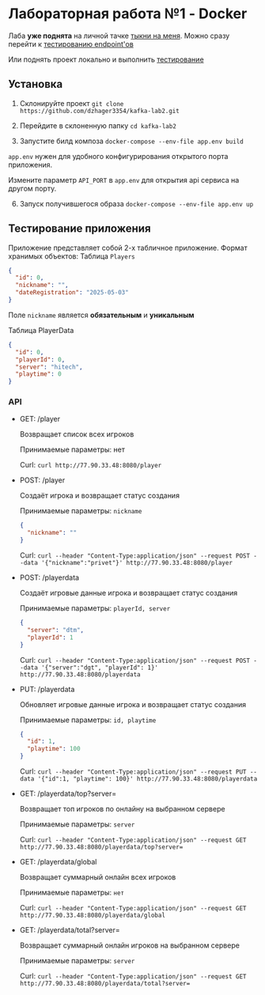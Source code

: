 # Лабораторная работа №1 - Docker
Лаба **уже поднята** на личной тачке [тыкни на меня](http://77.90.33.48:8080). Можно сразу перейти к [тестированию endpoint'ов](#test) 

Или поднять проект локально и выполнить [тестирование](#test)
## Установка
1. Склонируйте проект
```git clone https://github.com/dzhager3354/kafka-lab2.git```

3. Перейдите в склоненную папку
```cd kafka-lab2```

4. Запустите билд композа
```docker-compose --env-file app.env build```

`app.env` нужен для удобного конфигурирования открытого порта приложения.

Измените параметр `API_PORT` в `app.env` для открытия api сервиса на другом порту.

6. Запуск получившегося образа
```docker-compose --env-file app.env up```

## <a id="test">Тестирование приложения </a>
Приложение представляет собой 2-х табличное приложение. 
Формат хранимых объектов:
Таблица `Players`
```json
{
  "id": 0,
  "nickname": "",
  "dateRegistration": "2025-05-03"
}
```
Поле `nickname` является **обязательным** и **уникальным**

Таблица PlayerData
```json
{
  "id": 0,
  "playerId": 0,
  "server": "hitech",
  "playtime": 0
}
```

### API
- GET: /player
  
  Возвращает список всех игроков
  
  Принимаемые параметры: нет

  Curl: ```curl http://77.90.33.48:8080/player```

- POST: /player
  
  Создаёт игрока и возвращает статус создания
  
  Принимаемые параметры: `nickname`
  ```json
  {
    "nickname": ""
  }
  ```

  Curl: ```curl --header "Content-Type:application/json" --request POST --data '{"nickname":"privet"}' http://77.90.33.48:8080/player```

- POST: /playerdata
  
  Создаёт игровые данные игрока и возвращает статус создания
  
  Принимаемые параметры: `playerId, server`
  ```json
  {
    "server": "dtm",
    "playerId": 1
  }
  ```

  Curl: ```curl --header "Content-Type:application/json" --request POST --data '{"server":"dgt", "playerId": 1}' http://77.90.33.48:8080/playerdata```

- PUT: /playerdata
  
  Обновляет игровые данные игрока и возвращает статус создания
  
  Принимаемые параметры: `id, playtime`
  ```json
  {
    "id": 1,
    "playtime": 100
  }
  ```

  Curl: ```curl --header "Content-Type:application/json" --request PUT --data '{"id":1, "playtime": 100}' http://77.90.33.48:8080/playerdata```

- GET: /playerdata/top?server=
  
  Возвращает топ игроков по онлайну на выбранном сервере
  
  Принимаемые параметры: `server`

  Curl: ```curl --header "Content-Type:application/json" --request GET http://77.90.33.48:8080/playerdata/top?server=```

- GET: /playerdata/global
  
  Возвращает суммарный онлайн всех игроков
  
  Принимаемые параметры: `нет`

  Curl: ```curl --header "Content-Type:application/json" --request GET http://77.90.33.48:8080/playerdata/global```

- GET: /playerdata/total?server=
  
  Возвращает суммарный онлайн игроков на выбранном сервере
  
  Принимаемые параметры: `server`

  Curl: ```curl --header "Content-Type:application/json" --request GET http://77.90.33.48:8080/playerdata/total?server=```